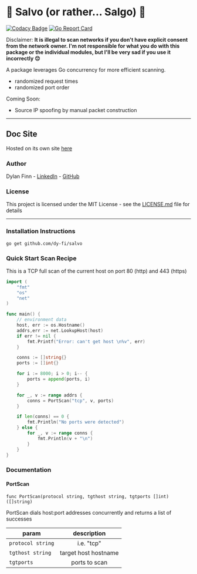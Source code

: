# 🔫 Salvo (or rather... Salgo) 🔫
[![Codacy Badge](https://api.codacy.com/project/badge/Grade/597d7ec3d7da451682ba7d633312efad)](https://www.codacy.com/app/dy-fi/Salvo?utm_source=github.com&amp;utm_medium=referral&amp;utm_content=dy-fi/Salvo&amp;utm_campaign=Badge_Grade) [![Go Report Card](https://goreportcard.com/badge/github.com/dy-fi/Salvo)](https://goreportcard.com/report/github.com/dy-fi/Salvo)

Disclaimer:
**It is illegal to scan networks if you don't have explicit consent from the network owner.  I'm not responsible for what you do with this package or the individual modules, but I'll be very sad if you use it incorrectly 😔**

A package leverages Go concurrency for more efficient scanning.  

* randomized request times
* randomized port order

Coming Soon:
* Source IP spoofing by manual packet construction
___ 

## Doc Site
Hosted on its own site [here](https://dy-fi.github.io/Salvo/#/)

### Author
Dylan Finn - [LinkedIn](https://www.linkedin.com/in/dylan-finn-a36b9614b/) - [GitHub](https://github.com/dy-fi)

### License
This project is licensed under the MIT License - see the [LICENSE.md](LICENSE.md) file for details

___

### Installation Instructions
`go get github.com/dy-fi/salvo`

### Quick Start Scan Recipe

This is a TCP full scan of the current host on port 80 (http) and 443 (https)

```go
import (
	"fmt"
	"os"
	"net"
)

func main() {
	// environment data
	host, err := os.Hostname()
	addrs,err := net.LookupHost(host)
	if err != nil {
		fmt.Printf("Error: can't get host \n%v", err)
	}

	conns := []string{}
	ports := []int{}

	for i := 8000; i > 0; i-- {
		ports = append(ports, i)
	}

	for _, v := range addrs {
		conns = PortScan("tcp", v, ports)
	}

	if len(conns) == 0 {
		fmt.Println("No ports were detected")
	} else {
		for _, v := range conns {
			fmt.Println(v + "\n")
		}
	}
}

```

### Documentation

#### PortScan

`func PortScan(protocol string, tgthost string, tgtports []int) ([]string)`

PortScan dials host:port addresses concurrently and returns a list of successes 

| param             | description            |
|-------------------|:----------------------:|
| `protocol string` |     i.e. "tcp"         |
| `tgthost string`  | target host hostname   |
| `tgtports`        | ports to scan          |

